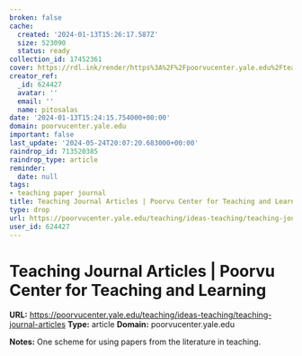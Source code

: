 ```yaml
---
broken: false
cache:
  created: '2024-01-13T15:26:17.587Z'
  size: 523090
  status: ready
collection_id: 17452361
cover: https://rdl.ink/render/https%3A%2F%2Fpoorvucenter.yale.edu%2Fteaching%2Fideas-teaching%2Fteaching-journal-articles
creator_ref:
  _id: 624427
  avatar: ''
  email: ''
  name: pitosalas
date: '2024-01-13T15:24:15.754000+00:00'
domain: poorvucenter.yale.edu
important: false
last_update: '2024-05-24T20:07:20.683000+00:00'
raindrop_id: 713520385
raindrop_type: article
reminder:
  date: null
tags:
- teaching paper journal
title: Teaching Journal Articles | Poorvu Center for Teaching and Learning
type: drop
url: https://poorvucenter.yale.edu/teaching/ideas-teaching/teaching-journal-articles
user_id: 624427
---
```


# Teaching Journal Articles | Poorvu Center for Teaching and Learning

**URL:** https://poorvucenter.yale.edu/teaching/ideas-teaching/teaching-journal-articles
**Type:** article
**Domain:** poorvucenter.yale.edu

**Notes:**
One scheme for using papers from the literature in teaching. 
